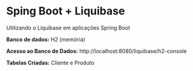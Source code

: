 # Sping Boot + Liquibase
Utilizando o Liquibase em aplicações Spring Boot



**Banco de dados:** H2 (memória)

**Acesso ao Banco de Dados:** http://localhost:8080/liquibase/h2-console

**Tabelas Criadas:** Cliente e Produto